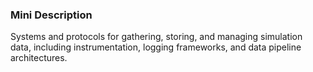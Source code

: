 ### Mini Description

Systems and protocols for gathering, storing, and managing simulation data, including instrumentation, logging frameworks, and data pipeline architectures.
